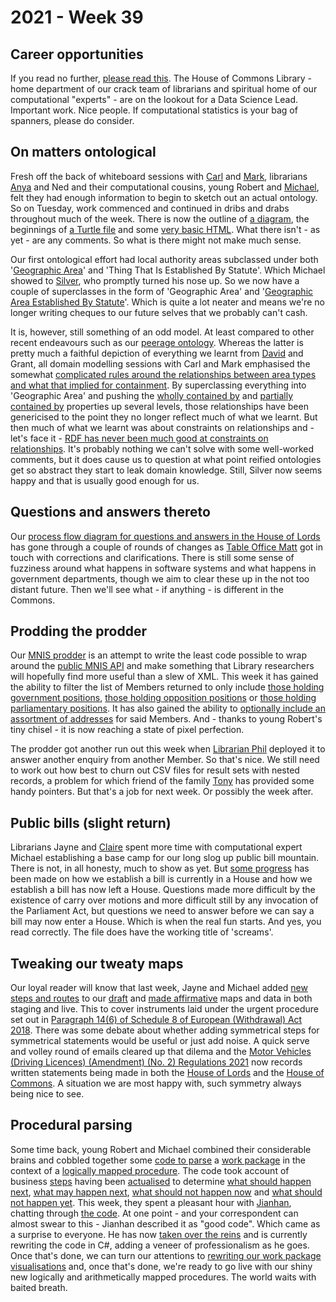 # 2021 - Week 39

## Career opportunities

If you read no further, [please read this](https://housesofparliament.tal.net/vx/mobile-0/appcentre-HouseOfCommons/brand-2/candidate/so/pm/3/pl/14/opp/2586-Data-science-lead/en-GB). The House of Commons Library - home department of our crack team of librarians and spiritual home of our computational "experts" - are on the lookout for a Data Science Lead. Important work. Nice people. If computational statistics is your bag of spanners, please do consider.

## On matters ontological

Fresh off the back of whiteboard sessions with [Carl](https://twitter.com/carlbaker) and [Mark](https://twitter.com/MarkSandford3), librarians [Anya](https://twitter.com/bitten_) and Ned and their computational cousins, young Robert and [Michael](https://twitter.com/fantasticlife), felt they had enough information to begin to sketch out an actual ontology. So on Tuesday, work commenced and continued in dribs and drabs throughout much of the week. There is now the outline of [a diagram](https://ukparliament.github.io/ontologies/geographic-area/geographic-area.svg), the beginnings of [a Turtle file](https://ukparliament.github.io/ontologies/geographic-area/geographic-area-ontology.ttl) and some [very basic HTML](https://ukparliament.github.io/ontologies/geographic-area/geographic-area-ontology.html). What there isn't - as yet - are any comments. So what is there might not make much sense.

Our first ontological effort had local authority areas subclassed under both '[Geographic Area](https://ukparliament.github.io/ontologies/geographic-area/geographic-area-ontology.html#d4e78)' and 'Thing That Is Established By Statute'. Which Michael showed to [Silver](https://twitter.com/silveroliver), who promptly turned his nose up. So we now have a couple of superclasses in the form of 'Geographic Area' and '[Geographic Area Established By Statute](https://ukparliament.github.io/ontologies/geographic-area/geographic-area-ontology.html#d4e88)'. Which is quite a lot neater and means we're no longer writing cheques to our future selves that we probably can't cash.

It is, however, still something of an odd model. At least compared to other recent endeavours such as our [peerage ontology](https://ukparliament.github.io/ontologies/peerage/peerage-ontology.html). Whereas the latter is pretty much a faithful depiction of everything we learnt from [David](https://twitter.com/clerkly) and Grant, all domain modelling sessions with Carl and Mark emphasised the somewhat [complicated rules around the relationships between area types and what that implied for containment](https://ukparliament.github.io/ontologies/meta/relational/geographies/geographies.pdf). By superclassing everything into 'Geographic Area' and pushing the [wholly contained by](https://ukparliament.github.io/ontologies/geographic-area/geographic-area-ontology.html#d4e194) and [partially contained by](https://ukparliament.github.io/ontologies/geographic-area/geographic-area-ontology.html#d4e209) properties up several levels, those relationships have been genericised to the point they no longer reflect much of what we learnt. But then much of what we learnt was about constraints on relationships and - let's face it - [RDF has never been much good at constraints on relationships](https://smethur.st/posts/176135865). It's probably nothing we can't solve with some well-worked comments, but it does cause us to question at what point reified ontologies get so abstract they start to leak domain knowledge. Still, Silver now seems happy and that is usually good enough for us.

## Questions and answers thereto

Our [process flow diagram for questions and answers in the House of Lords](https://github.com/ukparliament/ontologies/blob/master/question-and-answer/workflows/lords/flow.pdf) has gone through a couple of rounds of changes as [Table Office Matt](https://twitter.com/MattKorris) got in touch with corrections and clarifications. There is still some sense of fuzziness around what happens in software systems and what happens in government departments, though we aim to clear these up in the not too distant future. Then we'll see what - if anything - is different in the Commons.

## Prodding the prodder

Our [MNIS prodder](https://mnis-prodder.herokuapp.com/) is an attempt to write the least code possible to wrap around the [public MNIS API](https://data.parliament.uk/membersdataplatform/memberquery.aspx) and make something that Library researchers will hopefully find more useful than a slew of XML. This week it has gained the ability to filter the list of Members returned to only include [those holding government positions](https://mnis-prodder.herokuapp.com/parse?filter=house=both%7Ciseligible=true%7Choldsgovernmentpost=true&include=), [those holding opposition positions](https://mnis-prodder.herokuapp.com/parse?filter=house=both%7Ciseligible=true%7Choldsoppositionpost=true&include=) or [those holding parliamentary positions](https://mnis-prodder.herokuapp.com/parse?filter=house=both%7Ciseligible=true%7Choldsparliamentarypost=true&include=). It has also gained the ability to [optionally include an assortment of addresses](https://mnis-prodder.herokuapp.com/parse?filter=house=both%7Ciseligible=true%7Choldsparliamentarypost=true&include=addresses) for said Members. And - thanks to young Robert's tiny chisel - it is now reaching a state of pixel perfection.

The prodder got another run out this week when [Librarian Phil](https://twitter.com/philbgorman) deployed it to answer another enquiry from another Member. So that's nice. We still need to work out how best to churn out CSV files for result sets with nested records, a problem for which friend of the family [Tony](https://twitter.com/psychemedia) has provided some handy pointers. But that's a job for next week. Or possibly the week after.

## Public bills (slight return)

Librarians Jayne and [Claire](https://twitter.com/tinysprite) spent more time with computational expert Michael establishing a base camp for our long slog up public bill mountain. There is not, in all honesty, much to show as yet. But [some progress](https://ukparliament.github.io/ontologies/procedure/maps/primary-legislation/public-bills/fragments/screams.pdf) has been made on how we establish a bill is currently in a House and how we establish a bill has now left a House. Questions made more difficult by the existence of carry over motions and more difficult still by any invocation of the Parliament Act, but questions we need to answer before we can say a bill may now enter a House. Which is when the real fun starts. And yes, you read correctly. The file does have the working title of 'screams'.

## Tweaking our tweaty maps

Our loyal reader will know that last week, Jayne and Michael added [new steps and routes](https://trello.com/c/QJkmE5hU/206-urgent-procedure-paragraph-146-of-schedule-8-of-euwa-18) to our [draft](https://ukparliament.github.io/ontologies/procedure/maps/secondary-legislation/statutory-instruments/affirmative-procedures/draft/draft-affirmative.pdf) and [made affirmative](https://ukparliament.github.io/ontologies/procedure/maps/secondary-legislation/statutory-instruments/affirmative-procedures/made/made-affirmative.pdf) maps and data in both staging and live. This to cover instruments laid under the urgent procedure set out in [Paragraph 14(6) of Schedule 8 of European (Withdrawal) Act 2018](https://www.legislation.gov.uk/ukpga/2018/16/schedule/8/enacted#schedule-8-paragraph-14-6). There was some debate about whether adding symmetrical steps for symmetrical statements would be useful or just add noise. A quick serve and volley round of emails cleared up that dilema and the [Motor Vehicles (Driving Licences) (Amendment) (No. 2) Regulations 2021](https://statutoryinstruments.parliament.uk/timeline/bPmqor5J/SI-2021/) now records written statements being made in both the [House of Lords](https://questions-statements.parliament.uk/written-statements/detail/2021-09-16/HLWS288) and the [House of Commons](https://questions-statements.parliament.uk/written-statements/detail/2021-09-16/HCWS292). A situation we are most happy with, such symmetry always being nice to see. 

## Procedural parsing

Some time back, young Robert and Michael combined their considerable brains and cobbled together some [code to parse](https://api.parliament.uk/procedures/meta/comments) a [work package](https://ukparliament.github.io/ontologies/procedure/procedure-ontology.html#d4e222) in the context of a [logically mapped procedure](https://ukparliament.github.io/ontologies/procedure/maps/). The code took account of business [steps](https://ukparliament.github.io/ontologies/procedure/procedure-ontology.html#d4e175) having been [actualised](https://ukparliament.github.io/ontologies/procedure/procedure-ontology.html#d4e308) to determine [what should happen next](https://api.parliament.uk/procedures/work-packages/9#should-happen), [what may happen next](https://api.parliament.uk/procedures/work-packages/9#may-happen), [what should not happen now](https://api.parliament.uk/procedures/work-packages/9#should-not-now-happen) and [what should not happen yet](https://api.parliament.uk/procedures/work-packages/9#should-not-yet-happen). This week, they spent a pleasant hour with [Jianhan](https://twitter.com/jianhanzhu), chatting through [the code](https://github.com/ukparliament/procedure-parsing). At one point - and your correspondent can almost swear to this - Jianhan described it as "good code". Which came as a surprise to everyone. He has now [taken over the reins](https://trello.com/c/kp6HApnc/9-recreate-ruby-code-in-editor) and is currently rewriting the code in C#, adding a veneer of professionalism as he goes. Once that's done, we can turn our attentions to [rewriting our work package visualisations](https://trello.com/c/CSr8KMvp/10-rewrite-work-package-visualisation) and, once that's done, we're ready to go live with our shiny new logically and arithmetically mapped procedures. The world waits with baited breath. 